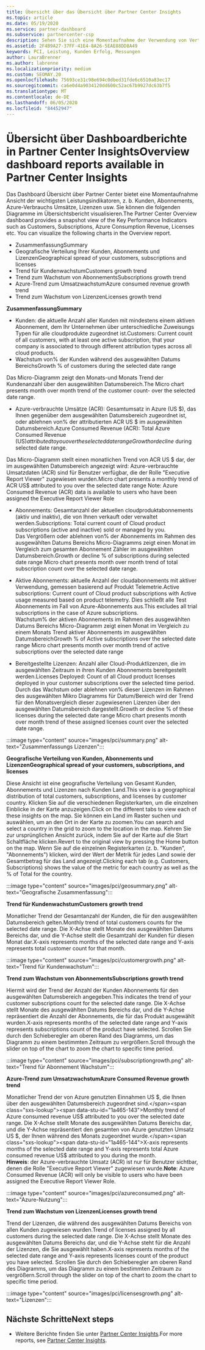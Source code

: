 ```yaml
---
title: Übersicht über das Übersicht über Partner Center Insights
ms.topic: article
ms.date: 05/19/2020
ms.service: partner-dashboard
ms.subservice: partnercenter-csp
description: Sehen Sie sich eine Momentaufnahme der Verwendung von Vertrieb und Bereitstellung, Kundenwachstum und Umsatzwachstum mit Lizenzen, Abonnements und Azure-Verbrauch an.
ms.assetid: 2F4B9A27-37FF-41E4-8A26-5EAE88DD8A49
keywords: PCI, Leistung, Kunden Erfolg, Messungen
author: LauraBrenner
ms.author: labrenne
ms.localizationpriority: medium
ms.custom: SEOMAY.20
ms.openlocfilehash: 75693ce31c98e694c0dbed31fde6c6510a83ec17
ms.sourcegitcommit: ca6e0d4a9034120dd600c52ac67b9927dc63b7f5
ms.translationtype: MT
ms.contentlocale: de-DE
ms.lasthandoff: 06/05/2020
ms.locfileid: "84452947"
---
```

# <a name="overview-dashboard-reports-available-in-partner-center-insights"></a><span data-ttu-id="1a465-104">Übersicht über Dashboardberichte in Partner Center Insights</span><span class="sxs-lookup"><span data-stu-id="1a465-104">Overview dashboard reports available in Partner Center Insights</span></span>
 
<span data-ttu-id="1a465-105">Das Dashboard Übersicht über Partner Center bietet eine Momentaufnahme Ansicht der wichtigsten Leistungsindikatoren, z. b. Kunden, Abonnements, Azure-Verbrauchs Umsätze, Lizenzen usw. Sie können die folgenden Diagramme im Übersichtsbericht visualisieren.</span><span class="sxs-lookup"><span data-stu-id="1a465-105">The Partner Center Overview dashboard provides a snapshot view of the Key Performance Indicators such as Customers, Subscriptions, Azure Consumption Revenue, Licenses etc. You can visualize the following charts in the Overview report.</span></span> 

- <span data-ttu-id="1a465-106">Zusammenfassung</span><span class="sxs-lookup"><span data-stu-id="1a465-106">Summary</span></span>  
- <span data-ttu-id="1a465-107">Geografische Verteilung Ihrer Kunden, Abonnements und Lizenzen</span><span class="sxs-lookup"><span data-stu-id="1a465-107">Geographical spread of your customers, subscriptions and licenses</span></span>  
- <span data-ttu-id="1a465-108">Trend für Kundenwachstum</span><span class="sxs-lookup"><span data-stu-id="1a465-108">Customers growth trend</span></span> 
- <span data-ttu-id="1a465-109">Trend zum Wachstum von Abonnements</span><span class="sxs-lookup"><span data-stu-id="1a465-109">Subscriptions growth trend</span></span> 
- <span data-ttu-id="1a465-110">Azure-Trend zum Umsatzwachstum</span><span class="sxs-lookup"><span data-stu-id="1a465-110">Azure consumed revenue growth trend</span></span> 
- <span data-ttu-id="1a465-111">Trend zum Wachstum von Lizenzen</span><span class="sxs-lookup"><span data-stu-id="1a465-111">Licenses growth trend</span></span> 

<span data-ttu-id="1a465-112">**Zusammenfassung**</span><span class="sxs-lookup"><span data-stu-id="1a465-112">**Summary**</span></span>

- <span data-ttu-id="1a465-113">Kunden: die aktuelle Anzahl aller Kunden mit mindestens einem aktiven Abonnement, dem Ihr Unternehmen über unterschiedliche Zuweisungs Typen für alle cloudprodukte zugeordnet ist.</span><span class="sxs-lookup"><span data-stu-id="1a465-113">Customers: Current count of all customers, with at least one active subscription, that your company is associated to through different attribution types across all cloud products.</span></span> 
- <span data-ttu-id="1a465-114">Wachstum von% der Kunden während des ausgewählten Datums Bereichs</span><span class="sxs-lookup"><span data-stu-id="1a465-114">Growth % of customers during the selected date range</span></span> 

<span data-ttu-id="1a465-115">Das Micro-Diagramm zeigt den Monats-und Monats Trend der Kundenanzahl über den ausgewählten Datumsbereich.</span><span class="sxs-lookup"><span data-stu-id="1a465-115">The Micro chart presents month over month trend of the customer count-  over the selected date range.</span></span> 

 
- <span data-ttu-id="1a465-116">Azure-verbrauchte Umsätze (ACR): Gesamtumsatz in Azure (US $), das Ihnen gegenüber dem ausgewählten Datumsbereich zugeordnet ist, oder ablehnen von% der attributierten ACR US $ im ausgewählten Datumsbereich.</span><span class="sxs-lookup"><span data-stu-id="1a465-116">Azure Consumed Revenue (ACR): Total Azure Consumed Revenue (US$) attributed to you over the selected date range Growth or decline % of attributed ACR US$ during selected date range.</span></span>

<span data-ttu-id="1a465-117">Das Micro-Diagramm stellt einen monatlichen Trend von ACR US $ dar, der im ausgewählten Datumsbereich angezeigt wird: Azure-verbrauchte Umsatzdaten (ACR) sind für Benutzer verfügbar, die der Rolle "Executive Report Viewer" zugewiesen wurden.</span><span class="sxs-lookup"><span data-stu-id="1a465-117">Micro chart presents a monthly trend of ACR US$ attributed to you over the selected date range Note: Azure Consumed Revenue (ACR) data is available to users who have been assigned the Executive Report Viewer Role</span></span> 
 
- <span data-ttu-id="1a465-118">Abonnements: Gesamtanzahl der aktuellen cloudproduktabonnements (aktiv und inaktiv), die von Ihnen verkauft oder verwaltet werden.</span><span class="sxs-lookup"><span data-stu-id="1a465-118">Subscriptions: Total current count of Cloud product subscriptions (active and inactive) sold or managed by you.</span></span>  
<span data-ttu-id="1a465-119">Das Vergrößern oder ablehnen von% der Abonnements im Rahmen des ausgewählten Datums Bereichs Micro-Diagramms zeigt einen Monat im Vergleich zum gesamten Abonnement Zähler im ausgewählten Datumsbereich.</span><span class="sxs-lookup"><span data-stu-id="1a465-119">Growth or decline % of subscriptions during selected date range Micro chart presents month over month trend of total subscription count over the selected date range.</span></span> 
 
- <span data-ttu-id="1a465-120">Aktive Abonnements: aktuelle Anzahl der cloudabonnements mit aktiver Verwendung, gemessen basierend auf Produkt Telemetrie.</span><span class="sxs-lookup"><span data-stu-id="1a465-120">Active subscriptions: Current count of Cloud product subscriptions with Active usage measured based on product telemetry.</span></span> <span data-ttu-id="1a465-121">Dies schließt alle Test Abonnements im Fall von Azure-Abonnements aus.</span><span class="sxs-lookup"><span data-stu-id="1a465-121">This excludes all trial subscriptions in the case of Azure subscriptions.</span></span>  
<span data-ttu-id="1a465-122">Wachstum% der aktiven Abonnements im Rahmen des ausgewählten Datums Bereichs Micro-Diagramm zeigt einen Monat im Vergleich zu einem Monats Trend aktiver Abonnements im ausgewählten Datumsbereich</span><span class="sxs-lookup"><span data-stu-id="1a465-122">Growth % of Active subscriptions over the selected date range Micro chart presents month over month trend of active subscriptions over the selected date range</span></span> 
 
- <span data-ttu-id="1a465-123">Bereitgestellte Lizenzen: Anzahl aller Cloud-Produktlizenzen, die im ausgewählten Zeitraum in ihren Kunden Abonnements bereitgestellt werden.</span><span class="sxs-lookup"><span data-stu-id="1a465-123">Licenses Deployed: Count of all Cloud product licenses deployed in your customer subscriptions over the selected time period.</span></span>  
<span data-ttu-id="1a465-124">Durch das Wachstum oder ablehnen von% dieser Lizenzen im Rahmen des ausgewählten Mikro Diagramms für Datum/Bereich wird der Trend für den Monatsvergleich dieser zugewiesenen Lizenzen über den ausgewählten Datumsbereich dargestellt.</span><span class="sxs-lookup"><span data-stu-id="1a465-124">Growth or decline % of these licenses during the selected date range Micro chart presents month over month trend of these assigned licenses count over the selected date range.</span></span>

:::image type="content" source="images/pci/summary.png" alt-text="Zusammenfassungs Lizenzen":::

<span data-ttu-id="1a465-126">**Geografische Verteilung von Kunden, Abonnements und Lizenzen**</span><span class="sxs-lookup"><span data-stu-id="1a465-126">**Geographical spread of your customers, subscriptions, and licenses**</span></span> 

<span data-ttu-id="1a465-127">Diese Ansicht ist eine geografische Verteilung von Gesamt Kunden, Abonnements und Lizenzen nach Kunden Land.</span><span class="sxs-lookup"><span data-stu-id="1a465-127">This view is a geographical distribution of total customers, subscriptions, and licenses by customer country.</span></span> <span data-ttu-id="1a465-128">Klicken Sie auf die verschiedenen Registerkarten, um die einzelnen Einblicke in der Karte anzuzeigen.</span><span class="sxs-lookup"><span data-stu-id="1a465-128">Click on the different tabs to view each of these insights on the map.</span></span> <span data-ttu-id="1a465-129">Sie können ein Land im Raster suchen und auswählen, um an den Ort in der Karte zu zoomen.</span><span class="sxs-lookup"><span data-stu-id="1a465-129">You can search and select a country in the grid to zoom to the location in the map.</span></span> <span data-ttu-id="1a465-130">Kehren Sie zur ursprünglichen Ansicht zurück, indem Sie auf der Karte auf die Start Schaltfläche klicken.</span><span class="sxs-lookup"><span data-stu-id="1a465-130">Revert to the original view by pressing the Home button on the map.</span></span> <span data-ttu-id="1a465-131">Wenn Sie auf die einzelnen Registerkarten (z. b. "Kunden", "Abonnements") klicken, wird der Wert der Metrik für jedes Land sowie der Gesamtbetrag für das Land angezeigt.</span><span class="sxs-lookup"><span data-stu-id="1a465-131">Clicking each tab (e.g. Customers, Subscriptions) shows the value of the metric for each country as well as the % of Total for the country.</span></span>  

:::image type="content" source="images/pci/geosummary.png" alt-text="Geografische Zusammenfassung":::

<span data-ttu-id="1a465-133">**Trend für Kundenwachstum**</span><span class="sxs-lookup"><span data-stu-id="1a465-133">**Customers growth trend**</span></span>

<span data-ttu-id="1a465-134">Monatlicher Trend der Gesamtanzahl der Kunden, die für den ausgewählten Datumsbereich gelten.</span><span class="sxs-lookup"><span data-stu-id="1a465-134">Monthly trend of total customers counts for the selected date range.</span></span> <span data-ttu-id="1a465-135">Die X-Achse stellt Monate des ausgewählten Datums Bereichs dar, und die Y-Achse stellt die Gesamtzahl der Kunden für diesen Monat dar.</span><span class="sxs-lookup"><span data-stu-id="1a465-135">X-axis represents months of the selected date range and Y-axis represents total customer count for that month.</span></span> 

:::image type="content" source="images/pci/customergrowth.png" alt-text="Trend für Kundenwachstum":::

<span data-ttu-id="1a465-137">**Trend zum Wachstum von Abonnements**</span><span class="sxs-lookup"><span data-stu-id="1a465-137">**Subscriptions growth trend**</span></span>

<span data-ttu-id="1a465-138">Hiermit wird der Trend der Anzahl der Kunden Abonnements für den ausgewählten Datumsbereich angegeben.</span><span class="sxs-lookup"><span data-stu-id="1a465-138">This indicates the trend of your customer subscriptions count for the selected date range.</span></span> <span data-ttu-id="1a465-139">Die X-Achse stellt Monate des ausgewählten Datums Bereichs dar, und die Y-Achse repräsentiert die Anzahl der Abonnements, die für das Produkt ausgewählt wurden.</span><span class="sxs-lookup"><span data-stu-id="1a465-139">X-axis represents months of the selected date range and Y-axis represents subscriptions count of the product have selected.</span></span> <span data-ttu-id="1a465-140">Scrollen Sie durch den Schieberegler am oberen Rand des Diagramms, um das Diagramm zu einem bestimmten Zeitraum zu vergrößern.</span><span class="sxs-lookup"><span data-stu-id="1a465-140">Scroll through the slider on top of the chart to zoom the chart to specific time period.</span></span> 

:::image type="content" source="images/pci/subscriptiongrowth.png" alt-text="Trend für Abonnement Wachstum":::

<span data-ttu-id="1a465-142">**Azure-Trend zum Umsatzwachstum**</span><span class="sxs-lookup"><span data-stu-id="1a465-142">**Azure Consumed Revenue growth trend**</span></span>

<span data-ttu-id="1a465-143">Monatlicher Trend der von Azure genutzten Einnahmen US $, die Ihnen über den ausgewählten Datumsbereich zugeordnet sind.</span><span class="sxs-lookup"><span data-stu-id="1a465-143">Monthly trend of Azure consumed revenue US$ attributed to you over the selected date range.</span></span> <span data-ttu-id="1a465-144">Die X-Achse stellt Monate des ausgewählten Datums Bereichs dar, und die Y-Achse repräsentiert den gesamten von Azure genutzten Umsatz US $, der Ihnen während des Monats zugeordnet wurde.</span><span class="sxs-lookup"><span data-stu-id="1a465-144">X-axis represents months of the selected date range and Y-axis represents total Azure consumed revenue US$ attributed to you during the month.</span></span>   
<span data-ttu-id="1a465-145">**Hinweis**: der Azure-verbrauchte Umsatz (ACR) ist nur für Benutzer sichtbar, denen die Rolle "Executive Report Viewer" zugewiesen wurde.</span><span class="sxs-lookup"><span data-stu-id="1a465-145">**Note**: Azure Consumed Revenue (ACR) will only be visible to users who have been assigned the Executive Report Viewer Role.</span></span> 

:::image type="content" source="images/pci/azureconsumed.png" alt-text="Azure-Nutzung":::

<span data-ttu-id="1a465-147">**Trend zum Wachstum von Lizenzen**</span><span class="sxs-lookup"><span data-stu-id="1a465-147">**Licenses growth trend**</span></span>
 
<span data-ttu-id="1a465-148">Trend der Lizenzen, die während des ausgewählten Datums Bereichs von allen Kunden zugewiesen wurden.</span><span class="sxs-lookup"><span data-stu-id="1a465-148">Trend of licenses assigned by all customers during the selected date range.</span></span> <span data-ttu-id="1a465-149">Die X-Achse stellt Monate des ausgewählten Datums Bereichs dar, und die Y-Achse steht für die Anzahl der Lizenzen, die Sie ausgewählt haben.</span><span class="sxs-lookup"><span data-stu-id="1a465-149">X-axis represents months of the selected date range and Y-axis represents licenses count of the product you have selected.</span></span> <span data-ttu-id="1a465-150">Scrollen Sie durch den Schieberegler am oberen Rand des Diagramms, um das Diagramm zu einem bestimmten Zeitraum zu vergrößern.</span><span class="sxs-lookup"><span data-stu-id="1a465-150">Scroll through the slider on top of the chart to zoom the chart to specific time period.</span></span>  

:::image type="content" source="images/pci/licensesgrowth.png" alt-text="Lizenzen":::

## <a name="next-steps"></a><span data-ttu-id="1a465-152">Nächste Schritte</span><span class="sxs-lookup"><span data-stu-id="1a465-152">Next steps</span></span>

- <span data-ttu-id="1a465-153">Weitere Berichte finden Sie unter [Partner Center Insights](partner-center-insights.md).</span><span class="sxs-lookup"><span data-stu-id="1a465-153">For more reports, see [Partner Center Insights](partner-center-insights.md).</span></span>
